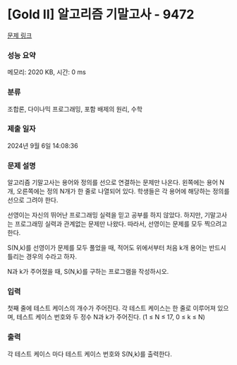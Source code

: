 # [Gold II] 알고리즘 기말고사 - 9472 

[문제 링크](https://www.acmicpc.net/problem/9472) 

### 성능 요약

메모리: 2020 KB, 시간: 0 ms

### 분류

조합론, 다이나믹 프로그래밍, 포함 배제의 원리, 수학

### 제출 일자

2024년 9월 6일 14:08:36

### 문제 설명

<p>알고리즘 기말고사는 용어와 정의를 선으로 연결하는 문제만 나온다. 왼쪽에는 용어 N개, 오른쪽에는 정의 N개가 한 줄로 나열되어 있다. 학생들은 각 용어에 해당하는 정의를 선으로 그려야 한다.</p>

<p>선영이는 자신의 뛰어난 프로그래밍 실력을 믿고 공부를 하지 않았다. 하지만, 기말고사는 프로그래밍 실력과 관계없는 문제만 나왔다. 따라서, 선영이는 문제를 모두 찍으려고 한다.</p>

<p>S(N,k)를 선영이가 문제를 모두 풀었을 때, 적어도 위에서부터 처음 k개 용어는 반드시 틀리는 경우의 수라고 하자.</p>

<p>N과 k가 주어졌을 때, S(N,k)를 구하는 프로그램을 작성하시오.</p>

### 입력 

 <p>첫째 줄에 테스트 케이스의 개수가 주어진다. 각 테스트 케이스는 한 줄로 이루어져 있으며, 테스트 케이스 번호와 두 정수 N과 k가 주어진다. (1 ≤ N ≤ 17, 0 ≤ k ≤ N)</p>

### 출력 

 <p>각 테스트 케이스 마다 테스트 케이스 번호와 S(N,k)를 출력한다.</p>

